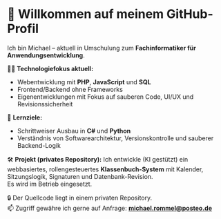 # 👋 Willkommen auf meinem GitHub-Profil

Ich bin Michael – aktuell in Umschulung zum **Fachinformatiker für Anwendungsentwicklung**.

🧑‍💻 **Technologiefokus aktuell:**
- Webentwicklung mit **PHP**, **JavaScript** und **SQL**
- Frontend/Backend ohne Frameworks
- Eigenentwicklungen mit Fokus auf sauberen Code, UI/UX und Revisionssicherheit

🎯 **Lernziele:**
- Schrittweiser Ausbau in **C#** und **Python**
- Verständnis von Softwarearchitektur, Versionskontrolle und sauberer Backend-Logik

🛠️ **Projekt (privates Repository):**
Ich entwickle (KI gestützt) ein webbasiertes, rollengesteuertes **Klassenbuch-System** mit Kalender, Sitzungslogik, Signaturen und Datenbank-Revision.  
Es wird im Betrieb eingesetzt.

🔒 Der Quellcode liegt in einem privaten Repository.  
📫 Zugriff gewähre ich gerne auf Anfrage: **michael.rommel@posteo.de**
